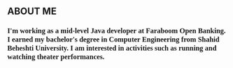 ## ABOUT ME
<h3 style="font-family: Lucida">
I'm working as a mid-level Java developer at Faraboom Open Banking. I earned my bachelor's degree in Computer Engineering from Shahid Beheshti University. I am interested in activities such as running and watching theater performances.
</h3>

